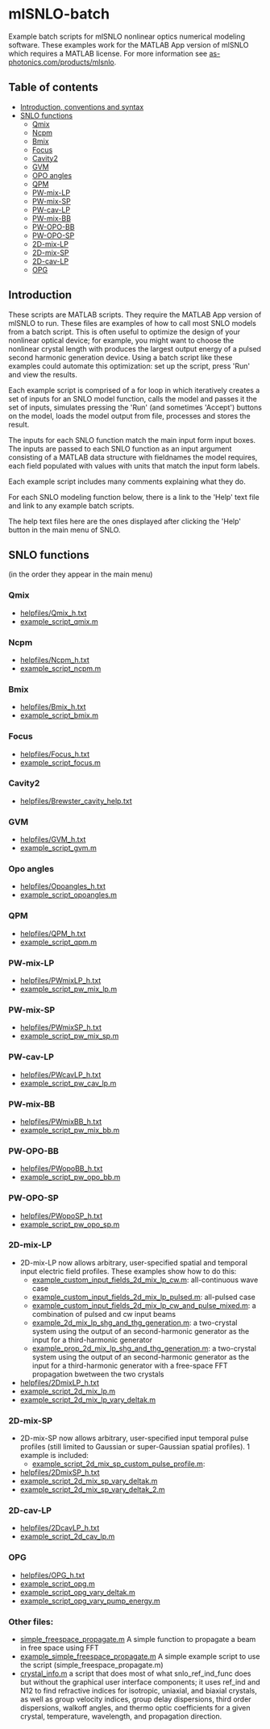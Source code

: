 # mlSNLO-batch
Example batch scripts for mlSNLO nonlinear optics numerical modeling software. These examples work for the MATLAB App version of mlSNLO which requires a MATLAB license. For more information see [as-photonics.com/products/mlsnlo](http://www.as-photonics.com/products/mlsnlo).

## Table of contents
* [Introduction, conventions and syntax](#introduction)
* [SNLO functions](#snlo-functions)
  * [Qmix](#qmix)
  * [Ncpm](#ncpm)
  * [Bmix](#bmix)
  * [Focus](#focus)
  * [Cavity2](#cavity2)
  * [GVM](#gvm)
  * [OPO angles](#opo-angles)
  * [QPM](#qpm)
  * [PW-mix-LP](#pw-mix-lp)
  * [PW-mix-SP](#pw-mix-sp)
  * [PW-cav-LP](#pw-cav-lp)
  * [PW-mix-BB](#pw-mix-bb)
  * [PW-OPO-BB](#pw-opo-bb)
  * [PW-OPO-SP](#pw-opo-sp)
  * [2D-mix-LP](#2d-mix-lp)
  * [2D-mix-SP](#2d-mix-sp)
  * [2D-cav-LP](#2d-cav-lp)
  * [OPG](#opg)
  
## Introduction
These scripts are MATLAB scripts. They require the MATLAB App version of mlSNLO to run. These files are examples of how to call most SNLO models from a batch script. This is often useful to optimize the design of your nonlinear optical device; for example, you might want to choose the nonlinear crystal length with produces the largest output energy of a pulsed second harmonic generation device. Using a batch script like these examples could automate this optimization: set up the script, press 'Run' and view the results.

Each example script is comprised of a for loop in which iteratively creates a set of inputs for an SNLO model function, calls the model and passes it the set of inputs, simulates pressing the 'Run' (and sometimes 'Accept') buttons on the model, loads the model output from file, processes and stores the result.

The inputs for each SNLO function match the main input form input boxes. The inputs are passed to each SNLO function as an input argument consisting of a MATLAB data structure with fieldnames the model requires, each field populated with values with units that match the input form labels.

Each example script includes many comments explaining what they do. 

For each SNLO modeling function below, there is a link to the 'Help' text file and link to any example batch scripts.

The help text files here are the ones displayed after clicking the 'Help' button in the main menu of SNLO.

## SNLO functions
(in the order they appear in the main menu)

### Qmix
* [helpfiles/Qmix_h.txt](helpfiles/Qmix_h.txt)
* [example_script_qmix.m](example_script_qmix.m)

### Ncpm
* [helpfiles/Ncpm_h.txt](helpfiles/Ncpm_h.txt)
* [example_script_ncpm.m](example_script_ncpm.m)

### Bmix
* [helpfiles/Bmix_h.txt](Bmix_h.txt)
* [example_script_bmix.m](example_script_bmix.m)

### Focus
* [helpfiles/Focus_h.txt](Focus_h.txt)
* [example_script_focus.m](example_script_focus.m)

### Cavity2
* [helpfiles/Brewster_cavity_help.txt](helpfiles/Brewster_cavity_help.txt)

### GVM
* [helpfiles/GVM_h.txt](GVM_h.txt)
* [example_script_gvm.m](example_script_gvm.m)

### Opo angles
* [helpfiles/Opoangles_h.txt](Opoangles_h.txt)
* [example_script_opoangles.m](example_script_opoangles.m)

### QPM
* [helpfiles/QPM_h.txt](QPM_h.txt)
* [example_script_qpm.m](example_script_qpm.m)

### PW-mix-LP
* [helpfiles/PWmixLP_h.txt](PWmixLP_h.txt)
* [example_script_pw_mix_lp.m](example_script_pw_mix_lp.m)

### PW-mix-SP
* [helpfiles/PWmixSP_h.txt](PWmixSP_h.txt)
* [example_script_pw_mix_sp.m](example_script_pw_mix_sp.m)

### PW-cav-LP
* [helpfiles/PWcavLP_h.txt](PWcavLP_h.txt)
* [example_script_pw_cav_lp.m](example_script_pw_cav_lp.m)

### PW-mix-BB
* [helpfiles/PWmixBB_h.txt](PWmixBB_h.txt)
* [example_script_pw_mix_bb.m](example_script_pw_mix_bb.m)

### PW-OPO-BB
* [helpfiles/PWopoBB_h.txt](PWopoBB_h.txt)
* [example_script_pw_opo_bb.m](example_script_pw_opo_bb.m)

### PW-OPO-SP
* [helpfiles/PWopoSP_h.txt](PWopoSP_h.txt)
* [example_script_pw_opo_sp.m](example_script_pw_opo_sp.m)

### 2D-mix-LP
* 2D-mix-LP now allows arbitrary, user-specified spatial and temporal input electric field profiles. These examples show how to do this:
	 *  [example_custom_input_fields_2d_mix_lp_cw.m](example_custom_input_fields_2d_mix_lp_cw.m): all-continuous wave case
	 *  [example_custom_input_fields_2d_mix_lp_pulsed.m](example_custom_input_fields_2d_mix_lp_pulsed.m): all-pulsed case
	 *  [example_custom_input_fields_2d_mix_lp_cw_and_pulse_mixed.m](example_custom_input_fields_2d_mix_lp_cw_and_pulse_mixed.m): a combination of pulsed and cw input beams
	 *  [example_2d_mix_lp_shg_and_thg_generation.m](example_2d_mix_lp_shg_and_thg_generation.m): a two-crystal system using the output of an second-harmonic generator as the input for a third-harmonic generator
	 *  [example_prop_2d_mix_lp_shg_and_thg_generation.m](example_prop_2d_mix_lp_shg_and_thg_generation.m): a two-crystal system using the output of an second-harmonic generator as the input for a third-harmonic generator with a free-space FFT propagation bwetween the two crystals
* [helpfiles/2DmixLP_h.txt](2DmixLP_h.txt)
* [example_script_2d_mix_lp.m](example_script_2d_mix_lp.m)
* [example_script_2d_mix_lp_vary_deltak.m](example_script_2d_mix_lp_vary_deltak.m)

### 2D-mix-SP
* 2D-mix-SP now allows arbitrary, user-specified input temporal pulse profiles (still limited to Gaussian or super-Gaussian spatial profiles). 1 example is included:
	 *  [example_script_2d_mix_sp_custom_pulse_profile.m](example_script_2d_mix_sp_custom_pulse_profile.m): 
* [helpfiles/2DmixSP_h.txt](2DmixSP_h.txt)
* [example_script_2d_mix_sp_vary_deltak.m](example_script_2d_mix_sp_vary_deltak.m)
* [example_script_2d_mix_sp_vary_deltak_2.m](example_script_2d_mix_sp_vary_deltak_2.m)

### 2D-cav-LP
* [helpfiles/2DcavLP_h.txt](2DcavLP_h.txt)
* [example_script_2d_cav_lp.m](example_script_2d_cav_lp.m)

### OPG
* [helpfiles/OPG_h.txt](OPG_h.txt)
* [example_script_opg.m](example_script_opg.m)
* [example_script_opg_vary_deltak.m](example_script_opg_vary_deltak.m)
* [example_script_opg_vary_pump_energy.m](example_script_opg_vary_pump_energy.m)

### Other files:
* [simple_freespace_propagate.m](simple_freespace_propagate.m) A simple function to propagate a beam in free space using FFT
* [example_simple_freespace_propagate.m](example_simple_freespace_propagate.m) A simple example script to use the script (simple_freespace_propagate.m)
* [crystal_info.m](crystal_info.m) a script that does most of what snlo_ref_ind_func does but without the graphical user interface components; it uses ref_ind and N12 to find refractive indices for isotropic, uniaxial, and biaxial crystals, as well as group velocity indices, group delay dispersions, third order dispersions, walkoff angles, and thermo optic coefficients for a given crystal, temperature, wavelength, and propagation direction.
